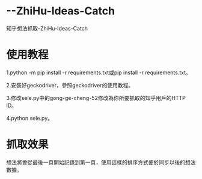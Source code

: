 # --ZhiHu-Ideas-Catch
知乎想法抓取-ZhiHu-Ideas-Catch

# 使用教程

1.python -m pip install -r requirements.txt或pip install -r requirements.txt。

2.安裝好geckodriver，參照geckodriver的使用教程。

3.修改sele.py中的gong-ge-cheng-52修改為你所要抓取的知乎用戶的HTTP ID。

4.python sele.py。

# 抓取效果

想法將會從最後一頁開始記錄到第一頁，使用這樣的排序方式便於同步以後的想法數據。
